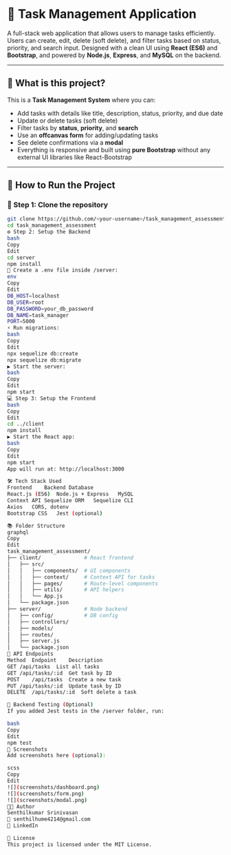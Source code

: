 # 📝 Task Management Application

A full-stack web application that allows users to manage tasks efficiently. Users can create, edit, delete (soft delete), and filter tasks based on status, priority, and search input. Designed with a clean UI using **React (ES6)** and **Bootstrap**, and powered by **Node.js**, **Express**, and **MySQL** on the backend.

---

## 📌 What is this project?

This is a **Task Management System** where you can:

- Add tasks with details like title, description, status, priority, and due date
- Update or delete tasks (soft delete)
- Filter tasks by **status**, **priority**, and **search**
- Use an **offcanvas form** for adding/updating tasks
- See delete confirmations via a **modal**
- Everything is responsive and built using **pure Bootstrap** without any external UI libraries like React-Bootstrap

---

## 🚀 How to Run the Project

### 📁 Step 1: Clone the repository

```bash
git clone https://github.com/<your-username>/task_management_assessment.git
cd task_management_assessment
⚙️ Step 2: Setup the Backend
bash
Copy
Edit
cd server
npm install
🔐 Create a .env file inside /server:
env
Copy
Edit
DB_HOST=localhost
DB_USER=root
DB_PASSWORD=your_db_password
DB_NAME=task_manager
PORT=5000
⚡ Run migrations:
bash
Copy
Edit
npx sequelize db:create
npx sequelize db:migrate
▶ Start the server:
bash
Copy
Edit
npm start
💻 Step 3: Setup the Frontend
bash
Copy
Edit
cd ../client
npm install
▶ Start the React app:
bash
Copy
Edit
npm start
App will run at: http://localhost:3000

🛠️ Tech Stack Used
Frontend	Backend	Database
React.js (ES6)	Node.js + Express	MySQL
Context API	Sequelize ORM	Sequelize CLI
Axios	CORS, dotenv	
Bootstrap CSS	Jest (optional)	

📚 Folder Structure
graphql
Copy
Edit
task_management_assessment/
├── client/              # React frontend
│   ├── src/
│   │   ├── components/  # UI components
│   │   ├── context/     # Context API for tasks
│   │   ├── pages/       # Route-level components
│   │   ├── utils/       # API helpers
│   │   └── App.js
│   └── package.json
├── server/              # Node backend
│   ├── config/          # DB config
│   ├── controllers/
│   ├── models/
│   ├── routes/
│   ├── server.js
│   └── package.json
🔌 API Endpoints
Method	Endpoint	Description
GET	/api/tasks	List all tasks
GET	/api/tasks/:id	Get task by ID
POST	/api/tasks	Create a new task
PUT	/api/tasks/:id	Update task by ID
DELETE	/api/tasks/:id	Soft delete a task

🧪 Backend Testing (Optional)
If you added Jest tests in the /server folder, run:

bash
Copy
Edit
npm test
📸 Screenshots
Add screenshots here (optional):

scss
Copy
Edit
![](screenshots/dashboard.png)
![](screenshots/form.png)
![](screenshots/modal.png)
👨‍💻 Author
Senthilkumar Srinivasan
📧 senthilhume4214@gmail.com
🔗 LinkedIn

📄 License
This project is licensed under the MIT License.
